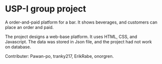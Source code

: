# USP-I group project
A order-and-paid platform for a bar. It shows beverages, and customers can place an order and paid.

The project designs a web-base platform. It uses HTML, CSS, and Javascript.
The data was stored in Json file, and the project had not work on database.

Contributer:
Pawan-po,
tranky217,
ErikRabe,
onorgren.
